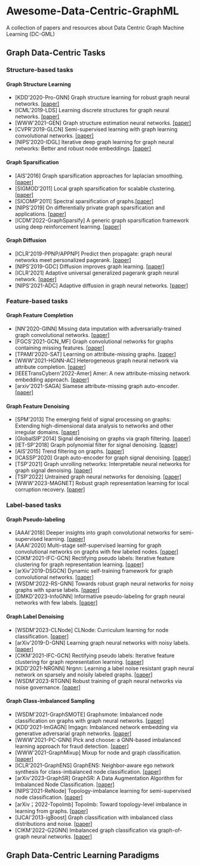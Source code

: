 # Awesome-Data-Centric-GraphML
A collection of papers and resources about Data Centric Graph Machine Learning (DC-GML)



## Graph Data-Centric Tasks
### Structure-based tasks
#### Graph Structure Learning
- [KDD'2020-Pro-GNN] Graph structure learning for robust graph neural networks. [[paper]](https://dl.acm.org/doi/pdf/10.1145/3394486.3403049)
- [ICML'2019-LDS] Learning discrete structures for graph
neural networks. [[paper]](http://proceedings.mlr.press/v97/franceschi19a/franceschi19a.pdf)
- [WWW'2021-GEN] Graph structure estimation neural networks. [[paper]](https://dl.acm.org/doi/pdf/10.1145/3442381.3449952?casa_token=WBEXRhs6I_YAAAAA:cVk3EONP8EwXVzuUSZp8Qp-gZOLEVJYHDLV-hXTJ-gh5v-I_LuTYfvxKlk_Y5rOUfFKYZW9ty5xKg1w)
- [CVPR'2019-GLCN] Semi-supervised learning with graph learning convolutional networks. [[paper]](http://openaccess.thecvf.com/content_CVPR_2019/papers/Jiang_Semi-Supervised_Learning_With_Graph_Learning-Convolutional_Networks_CVPR_2019_paper.pdf)
- [NIPS'2020-IDGL] Iterative deep graph learning for graph neural networks: Better and robust node embeddings. [[paper]](https://proceedings.neurips.cc/paper/2020/file/e05c7ba4e087beea9410929698dc41a6-Paper.pdf)
#### Graph Sparsification
- [AIS'2016] Graph sparsification approaches for laplacian smoothing. [[paper]](http://proceedings.mlr.press/v51/sadhanala16.pdf)
- [SIGMOD'2011] Local graph sparsification for scalable clustering. [[paper]](https://dl.acm.org/doi/pdf/10.1145/1989323.1989399?casa_token=_CYKRbVjXTcAAAAA:WGIgqzcngwWBBkw9of3Wbjrc8JES8cAw39VQKKkTlVzB_MA_IQoCDyTd7rLe_1609i0wVXIPt8O3dpY)
- [SICOMP'2011] Spectral sparsification of graphs.[[paper]](https://arxiv.org/pdf/0808.4134)
- [NIPS'2019] On differentially private graph sparsification and applications. [[paper]](https://proceedings.neurips.cc/paper/2019/file/e44e875c12109e4fa3716c05008048b2-Paper.pdf)
- [ICDM'2022-GraphSparsify] A generic graph sparsification framework using deep reinforcement learning. [[paper]](https://ieeexplore.ieee.org/iel7/10027565/10027596/10027736.pdf?casa_token=ST116wBmpbMAAAAA:jfGOFwHoX4AsOiSUQYYNV6BUuC_mUKaPG5aKVTvSzK0PkJulHXAYk-Is9MzRSLISUhHZnQlIaEDN)
#### Graph Diffusion
- [ICLR'2019-PPNP/APPNP] Predict then propagate: graph neural networks meet personalized pagerank. [[paper]](https://arxiv.org/pdf/1810.05997)
- [NIPS'2019-GDC] Diffusion improves graph learning. [[paper]](https://proceedings.neurips.cc/paper/2019/file/23c894276a2c5a16470e6a31f4618d73-Paper.pdf)
- [ICLR'2021] Adaptive universal generalized pagerank graph neural network. [[paper]](https://arxiv.org/pdf/2006.07988)
- [NIPS'2021-ADC] Adaptive diffusion in graph neural networks. [[paper]](https://proceedings.neurips.cc/paper/2021/file/c42af2fa7356818e0389593714f59b52-Paper.pdf)
### Feature-based tasks
#### Graph Feature Completion
- [NN'2020-GINN] Missing data imputation with adversarially-trained graph convolutional networks. [[paper]](https://www.sciencedirect.com/science/article/pii/S0893608020302185?casa_token=I7BtgyazKl8AAAAA:edsPKQbKSp1fbciuDc76aYnSPSS6T03ESUb_i2KDUJ6o2cA5LVCS-K8SfkhgWCqi5Bqog9hihvU)
- [FGCS'2021-GCN_MF] Graph convolutional networks for graphs containing missing features. [[paper]](https://www.sciencedirect.com/science/article/pii/S0167739X20330405)
- [TPAMI'2020-SAT] Learning on attribute-missing graphs. [[paper]](https://ieeexplore.ieee.org/iel7/34/4359286/09229522.pdf?casa_token=TsPVGT_mK-AAAAAA:XJ-eH3DCQ5OnkXvj5UhHBb8IC8O_I3WyworEudS9D2c-E7usbAovpaNswysThFSCPWWq94Az9EU-)
- [WWW'2021-HGNN-AC] Heterogeneous graph neural network via attribute completion. [[paper]](https://dl.acm.org/doi/pdf/10.1145/3442381.3449914?casa_token=N3XrnbFD-VsAAAAA:aJnfUQvXnC-7T2INzKCmo3kLYGa1qJ1Z_EgTPH5gSRblwPFvlUCxg1sXgmnOcBSRLR-VuE6_Cv-DLM8)
- [IEEETransCybern'2022-Amer] Amer: A new attribute-missing network embedding approach. [[paper]](https://ieeexplore.ieee.org/iel7/6221036/6352949/09765782.pdf?casa_token=TNBxp_Z_qf8AAAAA:VPKCn0964kuE4tJZPTvUG1xAP2MEy_QvA0ym6ry8Cvu28BuFqUkG2P9xYGmXDx13TUvC_6NBu5V1)
- [arxiv'2021-SAGA] Siamese attribute-missing graph auto-encoder. [[paper]](https://arxiv.org/pdf/2112.04842)
#### Graph Feature Denoising
- [SPM'2013] The emerging field of signal processing on graphs: Extending high-dimensional data analysis to networks and other irregular domains. [[paper]](https://ieeexplore.ieee.org/iel7/79/6494646/06494675.pdf?casa_token=mD3rZmt2imAAAAAA:dtVEN95FqjgPHlO9pQ_c-xTtDMPuknx3pdjPVIkffAMEkoCRW-26vAq8gbjlXCh1Q02tEUbPHg)
- [GlobalSIP'2014] Signal denoising on graphs via graph filtering. [[paper]](https://ieeexplore.ieee.org/iel7/7010655/7032060/07032244.pdf?casa_token=EyFQK1dNZTUAAAAA:wzIP7ZxTWQQHcy4pfRmk3_JrDv39r8VyIXueZ_Y25VVeXHixoOP0mIMckQAn2prDBZO6EnfpFM8P)
- [IET-SP'2018] Graph polynomial filter for signal denoising. [[paper]](https://scholar.google.com/scholar?output=instlink&q=info:N5LbqcYw_6AJ:scholar.google.com/&hl=zh-CN&as_sdt=0,5&scillfp=17975566870893489622&oi=lle)
- [AIS'2015] Trend filtering on graphs. [[paper]](http://proceedings.mlr.press/v38/wang15d.pdf)
- [ICASSP'2020] Graph auto-encoder for graph signal denoising. [[paper]](https://ieeexplore.ieee.org/iel7/9040208/9052899/09053623.pdf?casa_token=wp6nKhBq4eQAAAAA:VbeeBWniW1nbGLsSSTDaOlUt8Co50jVEejxpZQziCDzx8NnIJ_0ZPGVdJNi5GG9pRKAaA-rENrOL)
- [TSP'2021] Graph unrolling networks: Interpretable neural networks for graph signal denoising. [[paper]](https://ieeexplore.ieee.org/iel7/78/4359509/09453145.pdf?casa_token=WBFBG92sg-wAAAAA:CFc6t1fhHyEQleL3nCQiBE5XNjTGFqS80VXxkHSDPEPzS7OEed6ydOV7M0ZN-yKlrkljWt-sXKh7)
- [TSP'2022] Untrained graph neural networks for denoising. [[paper]](https://ieeexplore.ieee.org/iel7/78/4359509/09959969.pdf?casa_token=79riV29MxvkAAAAA:kEUgypSxBhsj1TqD-3vTPxUY1JoHN5E6vTh2uFkuJrSTiA7bGt6qIorsfuHB3kxczHZGkyH8E0Um)
- [WWW'2023-MAGNET] Robust graph representation learning for local corruption recovery. [[paper]](https://yuguangwang.github.io/papers/L_p_graph_regularizer_ICML%20TAG%202022.pdf)
### Label-based tasks
#### Graph Pseudo-labeling
- [AAAI'2018] Deeper insights into graph convolutional networks for semi-supervised learning. [[paper]](https://ojs.aaai.org/index.php/AAAI/article/view/11604/11463)
- [AAAI'2020] Multi-stage self-supervised learning for graph convolutional networks on graphs with few labeled nodes. [[paper]](https://ojs.aaai.org/index.php/AAAI/article/download/6048/5904)
- [CIKM'2021-IFC-GCN] Rectifying pseudo labels: Iterative feature clustering for graph representation learning. [[paper]](https://dl.acm.org/doi/pdf/10.1145/3459637.3482469?casa_token=j-229ROWIHwAAAAA:ubON8KC_ifOtZWU2MqrFg3ZAiloxu2JGcOWWSdIZcKj-qlfgeRzL0xclkB8DF6lxs_Qcmj1lz9UFTOo)
- [arXiv'2019-DSGCN] Dynamic self-training framework for graph convolutional networks. [[paper]](https://openreview.net/pdf?id=SJgCEpVtvr)
- [WSDM'2022-RS-GNN] Towards robust graph neural networks for noisy graphs with sparse labels. [[paper]](https://dl.acm.org/doi/pdf/10.1145/3488560.3498408)
- [DMKD'2023-InfoGNN] Informative pseudo-labeling for graph neural networks with few labels. [[paper]](https://link.springer.com/article/10.1007/s10618-022-00879-4)
#### Graph Label Denoising
- [WSDM'2023-CLNode] CLNode: Curriculum learning for node classification. [[paper]](https://dl.acm.org/doi/pdf/10.1145/3539597.3570385?casa_token=cNDTalzkl6IAAAAA:0-d5yP4lt002LAiXl9dHRFQ7iARGawdtBSZ4rVR29UeBHabh8yC7YvjAJdAac3SKLutBKX_HrN1CNts)
- [arXiv'2019-D-GNN] Learning graph neural networks with noisy labels. [[paper]](https://arxiv.org/pdf/1905.01591)
- [CIKM'2021-IFC-GCN] Rectifying pseudo labels: Iterative feature clustering for graph representation learning. [[paper]](https://dl.acm.org/doi/pdf/10.1145/3459637.3482469?casa_token=j-229ROWIHwAAAAA:ubON8KC_ifOtZWU2MqrFg3ZAiloxu2JGcOWWSdIZcKj-qlfgeRzL0xclkB8DF6lxs_Qcmj1lz9UFTOo)
- [KDD'2021-NRGNN] Nrgnn: Learning a label noise resistant graph neural network on sparsely and noisily labeled graphs. [[paper]](https://dl.acm.org/doi/pdf/10.1145/3447548.3467364)
- [WSDM'2023-RTGNN] Robust training of graph neural networks via noise governance. [[paper]](https://dl.acm.org/doi/pdf/10.1145/3539597.3570369?casa_token=9LQOlvbtC2AAAAAA:qmY_CT3ipOgGls6v5El4psDQ8tCMZpZfkRiSfBVAI32kXMTNkH2p9ZTQYLC2yUVoOjZJDEB5g27sEDo)
#### Graph Class-imbalanced Sampling
- [WSDM'2021-GraphSMOTE] Graphsmote: Imbalanced node classification on graphs with graph neural networks. [[paper]](https://dl.acm.org/doi/pdf/10.1145/3437963.3441720)
- [KDD'2021-ImGAGN] Imgagn: Imbalanced network embedding via generative adversarial graph networks. [[paper]](https://dl.acm.org/doi/pdf/10.1145/3447548.3467334?casa_token=4G06vl98C9IAAAAA:YgtmaAMJO5uyHdy3XRNwiw9MQ-SwbVMNSC0M1FkVpbiw0n1XGkGkICXjl3urOfXVUDjsbjiwFWYhxOk)
- [WWW'2021-PC-GNN] Pick and choose: a GNN-based imbalanced learning approach for fraud detection. [[paper]](https://dl.acm.org/doi/pdf/10.1145/3442381.3449989)
- [WWW'2021-GraphMixup] Mixup for node and graph classification. [[paper]](https://dl.acm.org/doi/pdf/10.1145/3442381.3449796)
- [ICLR'2021-GraphENS] GraphENS: Neighbor-aware ego network synthesis for class-imbalanced node classification. [[paper]](https://openreview.net/pdf?id=MXEl7i-iru)
- [arXiv'2023-GraphSR] GraphSR: A Data Augmentation Algorithm for Imbalanced Node Classification. [[paper]](https://arxiv.org/pdf/2302.12814)
- [NIPS'2021-ReNode] Topology-imbalance learning for semi-supervised node classification. [[paper]](https://proceedings.neurips.cc/paper/2021/file/fa7cdfad1a5aaf8370ebeda47a1ff1c3-Paper.pdf)
- [arXiv；2022-TopoImb] TopoImb: Toward topology-level imbalance in learning from graphs. [[paper]](https://arxiv.org/pdf/2212.08689)
- [IJCAI'2013-igBoost] Graph classification with imbalanced class distributions and noise. [[paper]](https://www.researchgate.net/profile/Shirui-Pan-3/publication/262204599_Graph_classification_with_imbalanced_class_distributions_and_noise/links/564bc59d08ae3374e5dddb5b/Graph-classification-with-imbalanced-class-distributions-and-noise.pdf)
- [CIKM'2022-G2GNN] Imbalanced graph classification via graph-of-graph neural networks. [[paper]](https://dl.acm.org/doi/pdf/10.1145/3511808.3557356?casa_token=gzP3pWpfsWMAAAAA:BPdp0A0Mh3tWlXo6i4Mvd5kfVo0geTqqfH_hOyCpAki9krAMdq6fZKCScHffiQdfq9mZSPYBRR85uL4)

## Graph Data-Centric Learning Paradigms
